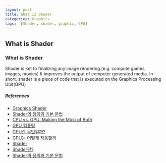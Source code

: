 ```yaml
---
layout: post
title: What is Shader
categories: Graphics
tags:  [Shader, shader, graphic, GPU]
---
```


## What is Shader
### What is Shader
Shader is ket to finalizing any image rendering.(e.g. compute games, images, movies)
It improves the output of computer generated media.
In short, shader is a piece of code that is executed on the Graphics Processing Unit(GPU)


##### References
- [Graphics Shader](https://www.cs.vu.nl/~eliens/download/literatuur-shaders.pdf)
- [Shader의 정의와 기본 문법](https://darkcatgame.tistory.com/7)
- [CPU vs. GPU: Making the Most of Both](https://www.intel.sg/content/www/xa/en/products/docs/processors/cpu-vs-gpu.html?countrylabel=Asia%20Pacific)
- [GPU 컴퓨팅](https://www.hpe.com/kr/ko/what-is/gpu-computing.html)
- [GPU란 무엇일까?](https://elice.io/newsroom/gpu_definition_and_exampless)
- [GPU는 어떻게 작동할까](https://youtu.be/ZdITviTD3VM)
- [Shader](https://thebookofshaders.com/01/?lan=kr)
- [Shader란?](https://mingyu0403.tistory.com/110)
- [Shader의 정의와 기본 문법](https://darkcatgame.tistory.com/7)